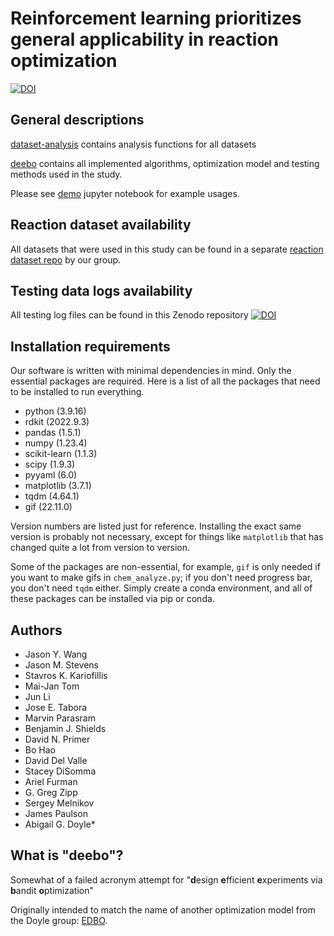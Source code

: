 # Reinforcement learning prioritizes general applicability in reaction optimization
[![DOI](https://zenodo.org/badge/DOI/10.5281/zenodo.8181284.svg)](https://doi.org/10.5281/zenodo.8181284)

## General descriptions
[dataset-analysis](./dataset-analysis) contains analysis functions for all datasets 

[deebo](./deebo) contains all implemented algorithms, optimization model and testing methods used in the study. 

Please see [demo](./deebo/demo.ipynb) jupyter notebook for example usages. 

## Reaction dataset availability
All datasets that were used in this study can be found in a separate [reaction dataset repo](https://github.com/doyle-lab-ucla/ochem-data/tree/main/deebo) by our group.

## Testing data logs availability
All testing log files can be found in this Zenodo repository [![DOI](https://zenodo.org/badge/DOI/10.5281/zenodo.8170875.svg)](https://doi.org/10.5281/zenodo.8170875)

## Installation requirements
Our software is written with minimal dependencies in mind. Only the essential packages are required. 
Here is a list of all the packages that need to be installed to run everything.

- python (3.9.16)
- rdkit (2022.9.3)
- pandas (1.5.1)
- numpy (1.23.4)
- scikit-learn (1.1.3)
- scipy (1.9.3)
- pyyaml (6.0)
- matplotlib (3.7.1)
- tqdm (4.64.1)
- gif (22.11.0)

Version numbers are listed just for reference. 
Installing the exact same version is probably not necessary, 
except for things like `matplotlib` that has changed quite a lot from version to version.

Some of the packages are non-essential, for example, `gif` is only needed if you want to make gifs in `chem_analyze.py`;
if you don't need progress bar, you don't need `tqdm` either. Simply create a conda environment, and all of these packages
can be installed via pip or conda.

## Authors
- Jason Y. Wang
- Jason M. Stevens
- Stavros K. Kariofillis
- Mai-Jan Tom
- Jun Li
- Jose E. Tabora
- Marvin Parasram
- Benjamin J. Shields
- David N. Primer
- Bo Hao
- David Del Valle
- Stacey DiSomma
- Ariel Furman
- G. Greg Zipp
- Sergey Melnikov
- James Paulson
- Abigail G. Doyle*

## What is "deebo"?
Somewhat of a failed acronym attempt for "**d**esign **e**fficient **e**xperiments via **b**andit **o**ptimization"

Originally intended to match the name of another optimization model from the Doyle group: [EDBO](https://github.com/b-shields/edbo).

